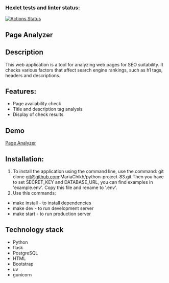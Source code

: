 ### Hexlet tests and linter status:
[![Actions Status](https://github.com/MariaChikh/python-project-83/actions/workflows/hexlet-check.yml/badge.svg)](https://github.com/MariaChikh/python-project-83/actions)

## Page Analyzer

## Description
This web application is a tool for analyzing web pages for SEO suitability. It checks various factors that affect search engine rankings, such as h1 tags, headers and descriptions.

## Features:

- Page availability check
- Title and description tag analysis
- Display of check results

## Demo
[Page Analyzer](https://python-project-83-q8v2.onrender.com)

## Installation:

1. To install the application using the command line, use the command: git clone git@github.com:MariaChikh/python-project-83.git
Then you have to set SECRET_KEY and DATABASE_URL, you can find examples in 'example.env'. Copy this file and rename to '.env'.
2. Use this commands:
- make install - to install dependencies
- make dev - to run development server
- make start - to run production server


## Technology stack
- Python
- flask
- PostgreSQL
- HTML
- Bootstrap
- uv
- gunicorn
